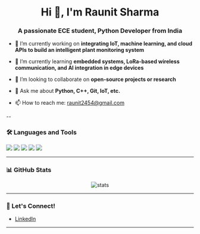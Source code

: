 <h1 align="center">Hi 👋, I'm Raunit Sharma</h1>
<h3 align="center">A passionate ECE student, Python Developer from India </h3>

- 🔭 I’m currently working on **integrating IoT, machine learning, and cloud APIs to build an intelligent plant monitoring system**

- 🌱 I’m currently learning **embedded systems, LoRa-based wireless communication, and AI integration in edge devices**

- 👯 I’m looking to collaborate on **open-source projects or research**

- 💬 Ask me about **Python, C++, Git, IoT, etc.**

- 📫 How to reach me: raunit2454@gmail.com

--

### 🛠️ Languages and Tools

<p align="left">
  <img src="https://img.shields.io/badge/C++-00599C?style=for-the-badge&logo=cplusplus&logoColor=white"/>
  <img src="https://img.shields.io/badge/Python-3670A0?style=for-the-badge&logo=python&logoColor=white"/>
  <img src="https://img.shields.io/badge/Arduino-00979D?style=for-the-badge&logo=arduino&logoColor=white"/>
  <img src="https://img.shields.io/badge/Git-F05032?style=for-the-badge&logo=git&logoColor=white"/>
  <img src="https://img.shields.io/badge/MySQL-00000F?style=for-the-badge&logo=mysql&logoColor=white"/>
</p>

---

### 📊 GitHub Stats

<p align="center">
  <img src="https://github-readme-stats.vercel.app/api?username=your-username&show_icons=true&theme=radical" alt="stats" />
</p>

---

### 🧠 Let's Connect!

- [LinkedIn](www.linkedin.com/in/raunit-sharma)



---

